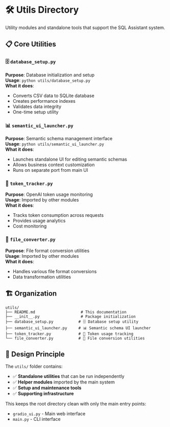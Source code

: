 # 🛠️ Utils Directory

Utility modules and standalone tools that support the SQL Assistant system.

## 📋 Core Utilities

### 🗄️ **`database_setup.py`**
**Purpose**: Database initialization and setup  
**Usage**: `python utils/database_setup.py`  
**What it does**:
- Converts CSV data to SQLite database
- Creates performance indexes
- Validates data integrity
- One-time setup utility

### 📊 **`semantic_ui_launcher.py`**
**Purpose**: Semantic schema management interface  
**Usage**: `python utils/semantic_ui_launcher.py`  
**What it does**:
- Launches standalone UI for editing semantic schemas
- Allows business context customization
- Runs on separate port from main UI

### 🔄 **`token_tracker.py`**
**Purpose**: OpenAI token usage monitoring  
**Usage**: Imported by other modules  
**What it does**:
- Tracks token consumption across requests
- Provides usage analytics
- Cost monitoring

### 📁 **`file_converter.py`**
**Purpose**: File format conversion utilities  
**Usage**: Imported by other modules  
**What it does**:
- Handles various file format conversions
- Data transformation utilities

## 🏗️ **Organization**

```
utils/
├── README.md                    # This documentation
├── __init__.py                  # Package initialization
├── database_setup.py           # 🗄️ Database setup utility
├── semantic_ui_launcher.py     # 📊 Semantic schema UI launcher
├── token_tracker.py            # 🔄 Token usage tracking
└── file_converter.py           # 📁 File conversion utilities
```

## 🎯 **Design Principle**

The `utils/` folder contains:
- ✅ **Standalone utilities** that can be run independently
- ✅ **Helper modules** imported by the main system
- ✅ **Setup and maintenance tools**
- ✅ **Supporting infrastructure**

This keeps the root directory clean with only the main entry points:
- `gradio_ui.py` - Main web interface
- `main.py` - CLI interface
